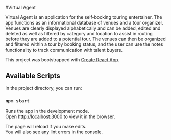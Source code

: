 #Virtual Agent

Virtual Agent is an application for the self-booking touring entertainer. The app functions as an informational database of venues and a tour organizer. Venues are clearly displayed alphabetically and can be added, edited and deleted as well as filtered by category and location to assist in routing before they are added to a potential tour. The venues can then be organized and filtered within a tour by booking status, and the user can use the notes functionality to track communication with talent buyers.



This project was bootstrapped with [Create React App](https://github.com/facebook/create-react-app).

## Available Scripts

In the project directory, you can run:

### `npm start`

Runs the app in the development mode.<br>
Open [http://localhost:3000](http://localhost:3000) to view it in the browser.

The page will reload if you make edits.<br>
You will also see any lint errors in the console.
